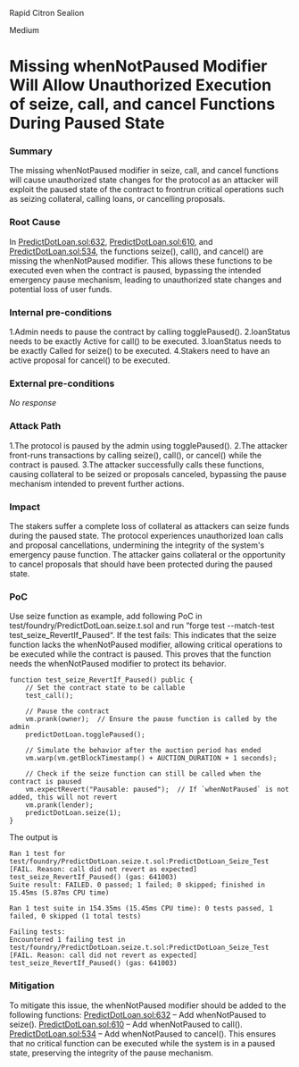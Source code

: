 Rapid Citron Sealion

Medium

# Missing whenNotPaused Modifier Will Allow Unauthorized Execution of seize, call, and cancel Functions During Paused State

### Summary

The missing whenNotPaused modifier in seize, call, and cancel functions will cause unauthorized state changes for the protocol as an attacker will exploit the paused state of the contract to frontrun critical operations such as seizing collateral, calling loans, or cancelling proposals.

### Root Cause

In [PredictDotLoan.sol:632](https://github.com/sherlock-audit/2024-09-predict-fun/blob/main/predict-dot-loan/contracts/PredictDotLoan.sol#L632), [PredictDotLoan.sol:610](https://github.com/sherlock-audit/2024-09-predict-fun/blob/main/predict-dot-loan/contracts/PredictDotLoan.sol#L610), and [PredictDotLoan.sol:534](https://github.com/sherlock-audit/2024-09-predict-fun/blob/main/predict-dot-loan/contracts/PredictDotLoan.sol#L534), the functions seize(), call(), and cancel() are missing the whenNotPaused modifier. This allows these functions to be executed even when the contract is paused, bypassing the intended emergency pause mechanism, leading to unauthorized state changes and potential loss of user funds.

### Internal pre-conditions

1.Admin needs to pause the contract by calling togglePaused().
2.loanStatus needs to be exactly Active for call() to be executed.
3.loanStatus needs to be exactly Called for seize() to be executed.
4.Stakers need to have an active proposal for cancel() to be executed.

### External pre-conditions

_No response_

### Attack Path
1.The protocol is paused by the admin using togglePaused().
2.The attacker front-runs transactions by calling seize(), call(), or cancel() while the contract is paused.
3.The attacker successfully calls these functions, causing collateral to be seized or proposals canceled, bypassing the pause mechanism intended to prevent further actions.

### Impact

The stakers suffer a complete loss of collateral as attackers can seize funds during the paused state.
The protocol experiences unauthorized loan calls and proposal cancellations, undermining the integrity of the system's emergency pause function.
The attacker gains collateral or the opportunity to cancel proposals that should have been protected during the paused state.

### PoC

Use seize function as example, add following PoC in test/foundry/PredictDotLoan.seize.t.sol and run ”forge test --match-test test_seize_RevertIf_Paused“. If the test fails: This indicates that the seize function lacks the whenNotPaused modifier, allowing critical operations to be executed while the contract is paused. This proves that the function needs the whenNotPaused modifier to protect its behavior.

```solidity
function test_seize_RevertIf_Paused() public {
    // Set the contract state to be callable
    test_call();

    // Pause the contract
    vm.prank(owner);  // Ensure the pause function is called by the admin
    predictDotLoan.togglePaused();

    // Simulate the behavior after the auction period has ended
    vm.warp(vm.getBlockTimestamp() + AUCTION_DURATION + 1 seconds);

    // Check if the seize function can still be called when the contract is paused
    vm.expectRevert("Pausable: paused");  // If `whenNotPaused` is not added, this will not revert
    vm.prank(lender);
    predictDotLoan.seize(1);
}
```
The output is 
```shell
Ran 1 test for test/foundry/PredictDotLoan.seize.t.sol:PredictDotLoan_Seize_Test
[FAIL. Reason: call did not revert as expected] test_seize_RevertIf_Paused() (gas: 641003)
Suite result: FAILED. 0 passed; 1 failed; 0 skipped; finished in 15.45ms (5.87ms CPU time)

Ran 1 test suite in 154.35ms (15.45ms CPU time): 0 tests passed, 1 failed, 0 skipped (1 total tests)

Failing tests:
Encountered 1 failing test in test/foundry/PredictDotLoan.seize.t.sol:PredictDotLoan_Seize_Test
[FAIL. Reason: call did not revert as expected] test_seize_RevertIf_Paused() (gas: 641003)
```

### Mitigation

To mitigate this issue, the whenNotPaused modifier should be added to the following functions:
[PredictDotLoan.sol:632](https://github.com/sherlock-audit/2024-09-predict-fun/blob/main/predict-dot-loan/contracts/PredictDotLoan.sol#L632) – Add whenNotPaused to seize().
[PredictDotLoan.sol:610](https://github.com/sherlock-audit/2024-09-predict-fun/blob/main/predict-dot-loan/contracts/PredictDotLoan.sol#L610) – Add whenNotPaused to call().
[PredictDotLoan.sol:534](https://github.com/sherlock-audit/2024-09-predict-fun/blob/main/predict-dot-loan/contracts/PredictDotLoan.sol#L534) – Add whenNotPaused to cancel().
This ensures that no critical function can be executed while the system is in a paused state, preserving the integrity of the pause mechanism.